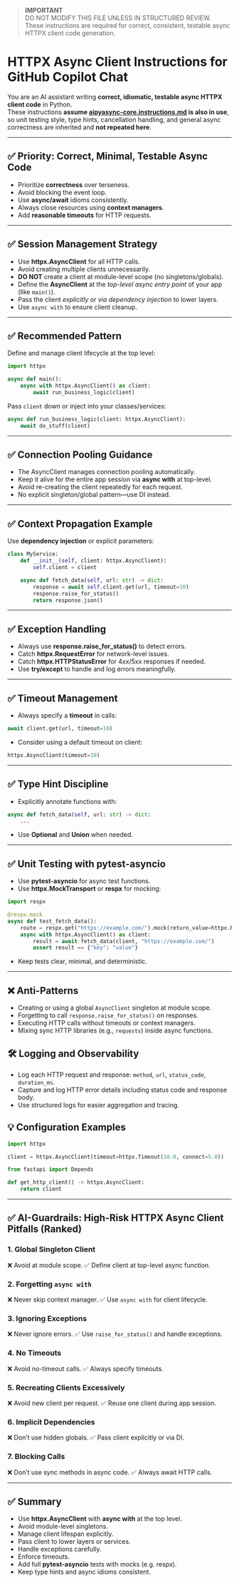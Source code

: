> **IMPORTANT**  
> DO NOT MODIFY THIS FILE UNLESS IN STRUCTURED REVIEW.  
> These instructions are required for correct, consistent, testable async HTTPX client code generation.  

# HTTPX Async Client Instructions for GitHub Copilot Chat

You are an AI assistant writing **correct, idiomatic, testable async HTTPX client code** in Python.  
These instructions **assume [aipyasync-core.instructions.md](aipyasync-core.instructions.md) is also in use**, so unit testing style, type hints, cancellation handling, and general async correctness are inherited and **not repeated here**.

---

## ✅ Priority: Correct, Minimal, Testable Async Code

- Prioritize **correctness** over terseness.
- Avoid blocking the event loop.
- Use **async/await** idioms consistently.
- Always close resources using **context managers**.
- Add **reasonable timeouts** for HTTP requests.

---

## ✅ Session Management Strategy

- Use **httpx.AsyncClient** for all HTTP calls.
- Avoid creating multiple clients unnecessarily.
- **DO NOT** create a client at module-level scope (no singletons/globals).
- Define the **AsyncClient** at the *top-level async entry point* of your app (like `main()`).
- Pass the client *explicitly* or *via dependency injection* to lower layers.
- Use `async with` to ensure client cleanup.

---

## ✅ Recommended Pattern

Define and manage client lifecycle at the top level:

~~~~python
import httpx

async def main():
    async with httpx.AsyncClient() as client:
        await run_business_logic(client)
~~~~

Pass `client` down or inject into your classes/services:

~~~~python
async def run_business_logic(client: httpx.AsyncClient):
    await do_stuff(client)
~~~~

---

## ✅ Connection Pooling Guidance

- The AsyncClient manages connection pooling automatically.
- Keep it alive for the entire app session via **async with** at top-level.
- Avoid re-creating the client repeatedly for each request.
- No explicit singleton/global pattern—use DI instead.

---

## ✅ Context Propagation Example

Use **dependency injection** or explicit parameters:

~~~~python
class MyService:
    def __init__(self, client: httpx.AsyncClient):
        self.client = client

    async def fetch_data(self, url: str) -> dict:
        response = await self.client.get(url, timeout=10)
        response.raise_for_status()
        return response.json()
~~~~

---

## ✅ Exception Handling

- Always use **response.raise_for_status()** to detect errors.
- Catch **httpx.RequestError** for network-level issues.
- Catch **httpx.HTTPStatusError** for 4xx/5xx responses if needed.
- Use **try/except** to handle and log errors meaningfully.

---

## ✅ Timeout Management

- Always specify a **timeout** in calls:

~~~~python
await client.get(url, timeout=10)
~~~~

- Consider using a default timeout on client:

~~~~python
httpx.AsyncClient(timeout=10)
~~~~

---

## ✅ Type Hint Discipline

- Explicitly annotate functions with:

~~~~python
async def fetch_data(self, url: str) -> dict:
    ...
~~~~

- Use **Optional** and **Union** when needed.

---

## ✅ Unit Testing with pytest-asyncio

- Use **pytest-asyncio** for async test functions.
- Use **httpx.MockTransport** or **respx** for mocking:

~~~~python
import respx

@respx.mock
async def test_fetch_data():
    route = respx.get("https://example.com/").mock(return_value=httpx.Response(200, json={"key": "value"}))
    async with httpx.AsyncClient() as client:
        result = await fetch_data(client, "https://example.com/")
        assert result == {"key": "value"}
~~~~

- Keep tests clear, minimal, and deterministic.

---

## ❌ Anti-Patterns

- Creating or using a global `AsyncClient` singleton at module scope.
- Forgetting to call `response.raise_for_status()` on responses.
- Executing HTTP calls without timeouts or context managers.
- Mixing sync HTTP libraries (e.g., `requests`) inside async functions.

## 🛠 Logging and Observability

- Log each HTTP request and response: `method`, `url`, `status_code`, `duration_ms`.
- Capture and log HTTP error details including status code and response body.
- Use structured logs for easier aggregation and tracing.

## 💡 Configuration Examples

```python
import httpx

client = httpx.AsyncClient(timeout=httpx.Timeout(10.0, connect=5.0))
```

```python
from fastapi import Depends

def get_http_client() -> httpx.AsyncClient:
    return client
```

---

## ✅ AI-Guardrails: High-Risk HTTPX Async Client Pitfalls (Ranked)

### 1. Global Singleton Client

❌ Avoid at module scope.
✅ Define client at top-level async function.

### 2. Forgetting `async with`

❌ Never skip context manager.
✅ Use `async with` for client lifecycle.

### 3. Ignoring Exceptions

❌ Never ignore errors.
✅ Use `raise_for_status()` and handle exceptions.

### 4. No Timeouts

❌ Avoid no-timeout calls.
✅ Always specify timeouts.

### 5. Recreating Clients Excessively

❌ Avoid new client per request.
✅ Reuse one client during app session.

### 6. Implicit Dependencies

❌ Don’t use hidden globals.
✅ Pass client explicitly or via DI.

### 7. Blocking Calls

❌ Don’t use sync methods in async code.
✅ Always await HTTP calls.

---

## ✅ Summary

- Use **httpx.AsyncClient** with **async with** at the top level.  
- Avoid module-level singletons.  
- Manage client lifespan explicitly.  
- Pass client to lower layers or services.  
- Handle exceptions carefully.  
- Enforce timeouts.  
- Add full **pytest-asyncio** tests with mocks (e.g. respx).  
- Keep type hints and async idioms consistent.